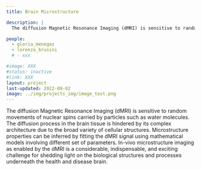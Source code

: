 ```yaml
---
title: Brain Microstructure

description: |
  The diffusion Magnetic Resonance Imaging (dMRI) is sensitive to random movements of nuclear spins carried by particles such as water molecules. The diffusion process in the brain tissue is hindered by its complex architecture due to the broad variety of cellular structures. Microstructure properties can be inferred by fitting the dMRI signal using mathematical models involving different set of parameters. In-vivo microstructure imaging as enabled by the dMRI is a considerable, indispensable, and exciting challenge for shedding light on the biological structures and processes underneath the health and disease brain.

people:
  - gloria_menegaz
  - lorenza_brusini
  # - xxx

#image: XXX
#status: inactive
#link: XXX
layout: project
last-updated: 2022-09-02
image: ../img/projects_img/image_test.png
---
```


The diffusion Magnetic Resonance Imaging (dMRI) is sensitive to random movements of nuclear spins carried by particles such as water molecules. The diffusion process in the brain tissue is hindered by its complex architecture due to the broad variety of cellular structures. Microstructure properties can be inferred by fitting the dMRI signal using mathematical models involving different set of parameters. In-vivo microstructure imaging as enabled by the dMRI is a considerable, indispensable, and exciting challenge for shedding light on the biological structures and processes underneath the health and disease brain.
